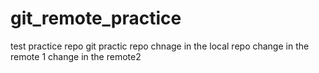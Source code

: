# git_remote_practice
test practice repo
git practic repo
chnage in the local repo
change in the remote 1
change in the remote2
